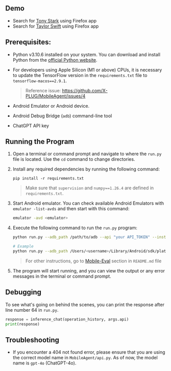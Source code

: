 ## Demo

- Search for [Tony Stark](https://paloit2016.sharepoint.com/:v:/s/TH_-THTechHive/Ec8fIv5_LCVJgTSfm7WGmdEBRSg0WAFTXIsLmgCpBo6CKw?e=mZkqqG&nav=eyJyZWZlcnJhbEluZm8iOnsicmVmZXJyYWxBcHAiOiJTdHJlYW1XZWJBcHAiLCJyZWZlcnJhbFZpZXciOiJTaGFyZURpYWxvZy1MaW5rIiwicmVmZXJyYWxBcHBQbGF0Zm9ybSI6IldlYiIsInJlZmVycmFsTW9kZSI6InZpZXcifX0%3D) using Firefox app
- Search for [Taylor Swift](https://paloit2016.sharepoint.com/:v:/s/TH_-THTechHive/EQ27s6sy5PRLgFMTqV8z9NkBRtXYoXEmWRa547kOj6lUdg?e=X28FJe&nav=eyJyZWZlcnJhbEluZm8iOnsicmVmZXJyYWxBcHAiOiJTdHJlYW1XZWJBcHAiLCJyZWZlcnJhbFZpZXciOiJTaGFyZURpYWxvZy1MaW5rIiwicmVmZXJyYWxBcHBQbGF0Zm9ybSI6IldlYiIsInJlZmVycmFsTW9kZSI6InZpZXcifX0%3D) using Firefox app

## Prerequisites:

- Python v3.10.6 installed on your system. You can download and install Python from the [official Python website](https://www.python.org/downloads/).
- For developers using Apple Silicon (M1 or above) CPUs, it is necessary to update the TensorFlow version in the `requirements.txt` file to `tensorflow-macos==2.9.1`.

  > Reference issue: https://github.com/X-PLUG/MobileAgent/issues/4

- Android Emulator or Android device.
- Android Debug Bridge (`adb`) command-line tool
- ChatGPT API key

## Running the Program

1. Open a terminal or command prompt and navigate to where the `run.py` file is located. Use the `cd` command to change directories.

2. Install any required dependencies by running the following command:

   ```
   pip install -r requirements.txt
   ```

   > Make sure that `supervision` and `numpy==1.26.4` are defined in `requirements.txt`.

3. Start Android emulator. You can check available Android Emulators with `emulator -list-avds` and then start with this command:

   ```bash
   emulator -avd <emulator>
   ```

4. Execute the following command to run the `run.py` program:

   ```bash
   python run.py --adb_path /path/to/adb --api "your API_TOKEN" --instruction "your instruction"

   # Example
   python run.py --adb_path /Users/<username>/Library/Android/sdk/platform-tools/adb --api "your API_TOKEN" --instruction "Search the information about Tony Stark using Firefox app."
   ```

   > For other instructions, go to [Mobile-Eval](README.md##Mobile-Eval) section in `README.md` file

5. The program will start running, and you can view the output or any error messages in the terminal or command prompt.

## Debugging

To see what's going on behind the scenes, you can print the response after line number 64 in `run.py`.

```python
response = inference_chat(operation_history, args.api)
print(response)
```

## Troubleshooting

- If you encounter a 404 not found error, please ensure that you are using the correct model name in `MobileAgent/api.py`. As of now, the model name is `gpt-4o` (ChatGPT-4o).
